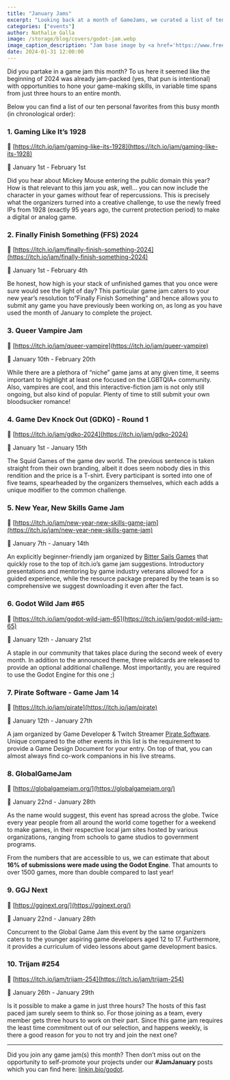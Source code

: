 ```yaml
---
title: "January Jams"
excerpt: "Looking back at a month of GameJams, we curated a list of ten events that you might or might not have heard of before."
categories: ["events"]
author: Nathalie Galla
image: /storage/blog/covers/godot-jam.webp
image_caption_description: "Jam base image by <a href='https://www.freepik.com/free-photo/jam-isolated-white_1198739.htm#query=jam&position=39&from_view=search&track=sph&uuid=449f0bd4-ec2a-4a1b-aef3-d0ad383022a7'>luis_molinero</a> on Freepik"
date: 2024-01-31 12:00:00
---
```


Did you partake in a game jam this month? To us here it seemed like the beginning of 2024 was already jam-packed (yes, that pun is intentional) with opportunities to hone your game-making skills, in variable time spans from just three hours to an entire month.

Below you can find a list of our ten personal favorites from this busy month (in chronological order):

### 1. Gaming Like It’s 1928

🔗 [https://itch.io/jam/gaming-like-its-1928](https://itch.io/jam/gaming-like-its-1928)

📅 January 1st - February 1st

Did you hear about Mickey Mouse entering the public domain this year? How is that relevant to this jam you ask, well… you can now include the character in your games without fear of repercussions. This is precisely what the organizers turned into a creative challenge, to use the newly freed IPs from 1928 (exactly 95 years ago, the current protection period) to make a digital or analog game.

### 2. Finally Finish Something (FFS) 2024

🔗 [https://itch.io/jam/finally-finish-something-2024](https://itch.io/jam/finally-finish-something-2024) 

📅 January 1st  - February 4th

Be honest, how high is your stack of unfinished games that you once were sure would see the light of day? This particular game jam caters to your new year’s resolution to”Finally Finish Something” and hence allows you to submit any game you have previously been working on, as long as you have used the month of January to complete the project.

### 3. Queer Vampire Jam

🔗 [https://itch.io/jam/queer-vampire](https://itch.io/jam/queer-vampire) 

📅 January 10th  - February 20th

While there are a plethora of “niche” game jams at any given time, it seems important to highlight at least one focused on the LGBTQIA+ community. Also, vampires are cool, and this interactive-fiction jam is not only still ongoing, but also kind of popular. Plenty of time to still submit your own bloodsucker romance!

### 4. Game Dev Knock Out (GDKO) - Round 1

🔗 [https://itch.io/jam/gdko-2024](https://itch.io/jam/gdko-2024) 

📅 January 1st  - January 15th

The Squid Games of the game dev world. The previous sentence is taken straight from their own branding, albeit it does seem nobody dies in this rendition and the price is a T-shirt. Every participant is sorted into one of five teams, spearheaded by the organizers themselves, which each adds a unique modifier to the common challenge.

### 5. New Year, New Skills Game Jam

🔗 [https://itch.io/jam/new-year-new-skills-game-jam](https://itch.io/jam/new-year-new-skills-game-jam) 

📅 January 7th  - January 14th

An explicitly beginner-friendly jam organized by [Bitter Sails Games](https://twitter.com/bittersails) that quickly rose to the top of itch.io’s game jam suggestions. Introductory presentations and mentoring by game industry veterans allowed for a guided experience, while the resource package prepared by the team is so comprehensive we suggest downloading it even after the fact.

### 6. Godot Wild Jam #65

🔗 [https://itch.io/jam/godot-wild-jam-65](https://itch.io/jam/godot-wild-jam-65) 

📅 January 12th - January 21st

A staple in our community that takes place during the second week of every month. In addition to the announced theme, three wildcards are released to provide an optional additional challenge. Most importantly, you are required to use the Godot Engine for this one ;)

### 7. Pirate Software - Game Jam 14

🔗 [https://itch.io/jam/pirate](https://itch.io/jam/pirate)

📅 January 12th - January 27th

A jam organized by Game Developer & Twitch Streamer [Pirate Software](https://twitter.com/PirateSoftware). Unique compared to the other events in this list is the requirement to provide a Game Design Document for your entry. On top of that, you can almost always find co-work companions in his live streams.

### 8. GlobalGameJam

🔗 [https://globalgamejam.org/](https://globalgamejam.org/) 

📅 January 22nd - January 28th

As the name would suggest, this event has spread across the globe. Twice every year people from all around the world come together for a weekend to make games, in their respective local jam sites hosted by various organizations, ranging from schools to game studios to government programs.

From the numbers that are accessible to us, we can estimate that about __16% of submissions were made using the Godot Engine__. That amounts to over 1500 games, more than double compared to last year!

### 9. GGJ Next

🔗 [https://ggjnext.org/](https://ggjnext.org/) 

📅 January 22nd - January 28th

Concurrent to the Global Game Jam this event by the same organizers caters to the younger aspiring game developers aged 12 to 17. Furthermore, it provides a curriculum of video lessons about game development basics.

### 10. Trijam #254

🔗 [https://itch.io/jam/trijam-254](https://itch.io/jam/trijam-254) 

📅 January 26th - January 29th

Is it possible to make a game in just three hours? The hosts of this fast paced jam surely seem to think so. For those joining as a team, every member gets three hours to work on their part. Since this game jam requires the least time commitment out of our selection, and happens weekly, is there a good reason for you to not try and join the next one?

----

Did you join any game jam(s) this month? Then don’t miss out on the opportunity to self-promote your projects under our __#JamJanuary__ posts which you can find here: [linkin.bio/godot](linkin.bio/godot).


